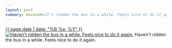 ```yaml
---
layout: post
summary: Haven&#x27;t ridden the bus in a while. Feels nice to do it again.
---
```


<p>
  <time><a href="/240">{{ page.date | date: "%B %e, %Y" }}</a></time>
  <a href="/240"><img src="{{ site.assets_url }}/240-640.jpg" srcset="{{ site.assets_url }}/240-1280.jpg 1280w, {{ site.assets_url }}/240-960.jpg 960w, {{ site.assets_url }}/240-640.jpg 640w, {{ site.assets_url }}/240-320.jpg 320w" sizes="(min-width: 700px) 50vw, calc(100vw - 2rem)" alt="Haven&#x27;t ridden the bus in a while. Feels nice to do it again." /></a>
  <span>Haven&#x27;t ridden the bus in a while. Feels nice to do it again.</span>
</p>
